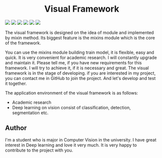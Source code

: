 # <center>Visual Framework</center>

[![](https://img.shields.io/badge/developed-75%25-bluegreen.svg)]()
[![](https://img.shields.io/badge/coverage-0%25-red.svg)]()
[![](https://img.shields.io/badge/license-MIT-black.svg)](https://choosealicense.com/licenses/mit/)
[![](https://img.shields.io/badge/version-v1.5.3-blue.svg)]()
[![](https://img.shields.io/badge/language-python>=v3.9.7-blue.svg)]()
[![](https://img.shields.io/badge/Author-student-pink.svg)](https://github.com/LEFTeyex)

The visual framework is designed on the idea of module and implemented by mixin method. Its biggest feature is the
mixins module which is the core of the framework.

You can use the mixins module building train model, it is flexible, easy and quick. It is very convenient for academic
research. I will constantly upgrade and maintain it. Please tell me, if you have new requirements for this framework. I
will try to achieve it, if it is necessary and great. The visual framework is in the stage of developing. if you are
interested in my project, you can contact me in GitHub to join the project. And let's develop and test it together.

The application environment of the visual framework is as follows:

* Academic research
* Deep learning on vision consist of classification, detection, segmentation etc.

## Author

I'm a student who is major in Computer Vision in the university. I have great interest in Deep learning and love it very
much. It is very happy to contribute to the project with you.